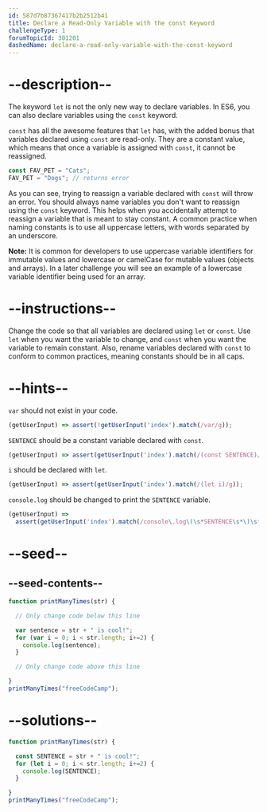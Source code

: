 ```yaml
---
id: 587d7b87367417b2b2512b41
title: Declare a Read-Only Variable with the const Keyword
challengeType: 1
forumTopicId: 301201
dashedName: declare-a-read-only-variable-with-the-const-keyword
---
```


# --description--

The keyword `let` is not the only new way to declare variables. In ES6, you can also declare variables using the `const` keyword.

`const` has all the awesome features that `let` has, with the added bonus that variables declared using `const` are read-only. They are a constant value, which means that once a variable is assigned with `const`, it cannot be reassigned.

```js
const FAV_PET = "Cats";
FAV_PET = "Dogs"; // returns error
```

As you can see, trying to reassign a variable declared with `const` will throw an error. You should always name variables you don't want to reassign using the `const` keyword. This helps when you accidentally attempt to reassign a variable that is meant to stay constant. A common practice when naming constants is to use all uppercase letters, with words separated by an underscore.

**Note:** It is common for developers to use uppercase variable identifiers for immutable values and lowercase or camelCase for mutable values (objects and arrays). In a later challenge you will see an example of a lowercase variable identifier being used for an array.

# --instructions--

Change the code so that all variables are declared using `let` or `const`. Use `let` when you want the variable to change, and `const` when you want the variable to remain constant. Also, rename variables declared with `const` to conform to common practices, meaning constants should be in all caps.

# --hints--

`var` should not exist in your code.

```js
(getUserInput) => assert(!getUserInput('index').match(/var/g));
```

`SENTENCE` should be a constant variable declared with `const`.

```js
(getUserInput) => assert(getUserInput('index').match(/(const SENTENCE)/g));
```

`i` should be declared with `let`.

```js
(getUserInput) => assert(getUserInput('index').match(/(let i)/g));
```

`console.log` should be changed to print the `SENTENCE` variable.

```js
(getUserInput) =>
  assert(getUserInput('index').match(/console\.log\(\s*SENTENCE\s*\)\s*;?/g));
```

# --seed--

## --seed-contents--

```js
function printManyTimes(str) {

  // Only change code below this line

  var sentence = str + " is cool!";
  for (var i = 0; i < str.length; i+=2) {
    console.log(sentence);
  }

  // Only change code above this line

}
printManyTimes("freeCodeCamp");
```

# --solutions--

```js
function printManyTimes(str) {

  const SENTENCE = str + " is cool!";
  for (let i = 0; i < str.length; i+=2) {
    console.log(SENTENCE);
  }

}
printManyTimes("freeCodeCamp");
```